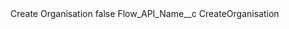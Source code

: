 <?xml version="1.0" encoding="UTF-8"?>
<CustomMetadata xmlns="http://soap.sforce.com/2006/04/metadata" xmlns:xsi="http://www.w3.org/2001/XMLSchema-instance" xmlns:xsd="http://www.w3.org/2001/XMLSchema">
    <label>Create Organisation</label>
    <protected>false</protected>
    <values>
        <field>Flow_API_Name__c</field>
        <value xsi:type="xsd:string">CreateOrganisation</value>
    </values>
</CustomMetadata>
